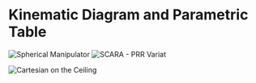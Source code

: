 # Kinematic Diagram and Parametric Table
![Spherical Manipulator](https://github.com/patrickverroya/SCARA_G3_ASSIGNMENT_2024/assets/157602175/2162bac7-fd77-4b15-936e-d4fd8f6dbc4f)
![SCARA - PRR Variat](https://github.com/patrickverroya/SCARA_G3_ASSIGNMENT_2024/assets/157602175/3c2babf6-27af-49ec-ae51-f690796c3f06)

![Cartesian on the Ceiling](https://github.com/patrickverroya/SCARA_G3_ASSIGNMENT_2024/assets/157602175/ee422dc6-ed03-446a-8d51-07407a863d12)
